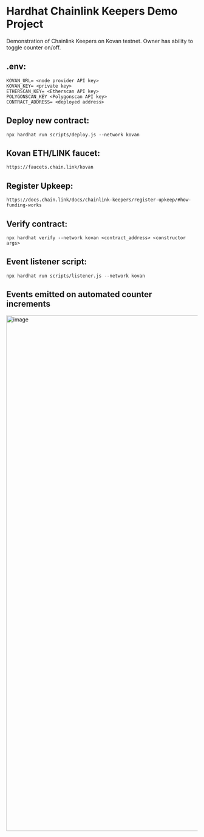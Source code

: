 # Hardhat Chainlink Keepers Demo Project 

Demonstration of Chainlink Keepers on Kovan testnet. Owner has ability to toggle counter on/off.

## .env:
```shell
KOVAN_URL= <node provider API key>
KOVAN_KEY= <private key>
ETHERSCAN_KEY= <Etherscan API key>
POLYGONSCAN_KEY <Polygonscan API key>
CONTRACT_ADDRESS= <deployed address>
```
## Deploy new contract:
```shell
npx hardhat run scripts/deploy.js --network kovan
```
## Kovan ETH/LINK faucet:
```shell
https://faucets.chain.link/kovan
```
## Register Upkeep:
```shell
https://docs.chain.link/docs/chainlink-keepers/register-upkeep/#how-funding-works
```
## Verify contract:
```shell
npx hardhat verify --network kovan <contract_address> <constructor args> 
```
## Event listener script:
```shell
npx hardhat run scripts/listener.js --network kovan   
```

## Events emitted on automated counter increments
<img width="1355" alt="image" src="https://user-images.githubusercontent.com/34758484/156899157-eac4ee01-1392-43d3-aab6-0aed3f7d18e3.png">
